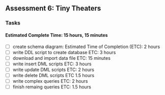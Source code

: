 ## Assessment 6: Tiny Theaters

### Tasks
#### Estimated Complete Time: 15 hours, 15 minutes

* [ ] create schema diagram: Estimated Time of Completion (ETC): 2 hours
* [ ] write DDL script to create database ETC: 3 hours
* [ ] download and import data file ETC: 15 minutes
* [ ] write insert DML scripts ETC: 3 hours
* [ ] write update DML scripts ETC: 2 hours
* [ ] write delete DML scripts ETC 1.5 hours
* [ ] write complex queries ETC: 2 hours
* [ ] finish remaing queries ETC: 1.5 hours
